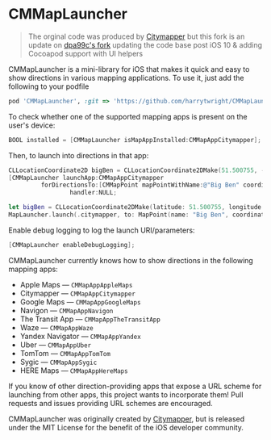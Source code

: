 CMMapLauncher
=============
> The orginal code was produced by [Citymapper](https://github.com/citymapper/CMMapLauncher) but this fork is an update on [dpa99c's fork](https://github.com/dpa99c/CMMapLauncher) updating the code base post iOS 10 & adding Cocoapod support with UI helpers

CMMapLauncher is a mini-library for iOS that makes it quick and easy to show directions in various mapping applications.  To use it, just add the following to your podfile 
```ruby
pod 'CMMapLauncher', :git => 'https://github.com/harrytwright/CMMapLauncher.git'
```

To check whether one of the supported mapping apps is present on the user's device:

```objectivec
BOOL installed = [CMMapLauncher isMapAppInstalled:CMMapAppCitymapper];
```

Then, to launch into directions in that app:

```objectivec
CLLocationCoordinate2D bigBen = CLLocationCoordinate2DMake(51.500755, -0.124626);
[CMMapLauncher launchApp:CMMapAppCitymapper
         forDirectionsTo:[CMMapPoint mapPointWithName:@"Big Ben" coordinate:bigBen]]
                 handler:NULL;
```

```swift
let bigBen = CLLocationCoordinate2DMake(latitude: 51.500755, longitude: -0.124626)
MapLauncher.launch(.citymapper, to: MapPoint(name: "Big Ben", coordinate: bigBen))
```

Enable debug logging to log the launch URI/parameters:

```objectivec
[CMMapLauncher enableDebugLogging];
```

CMMapLauncher currently knows how to show directions in the following mapping apps:

* Apple Maps &mdash; `CMMapAppAppleMaps`
* Citymapper &mdash; `CMMapAppCitymapper`
* Google Maps &mdash; `CMMapAppGoogleMaps`
* Navigon &mdash; `CMMapAppNavigon`
* The Transit App &mdash; `CMMapAppTheTransitApp`
* Waze &mdash; `CMMapAppWaze`
* Yandex Navigator &mdash; `CMMapAppYandex`
* Uber &mdash; `CMMapAppUber`
* TomTom &mdash; `CMMapAppTomTom`
* Sygic &mdash; `CMMapAppSygic`
* HERE Maps &mdash; `CMMapAppHereMaps`

If you know of other direction-providing apps that expose a URL scheme for launching from other apps, this project wants to incorporate them!  Pull requests and issues providing URL schemes are encouraged.

CMMapLauncher was originally created by [Citymapper](http://citymapper.com), but is released under the MIT License for the benefit of the iOS developer community.
